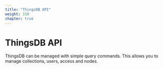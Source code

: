 ```yaml
---
title: "ThingsDB API"
weight: 310
chapter: true
---
```


# ThingsDB API

ThingsDB can be managed with simple query commands. This allows you to manage
collections, users, access and nodes.
